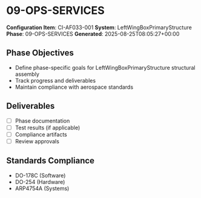 # 09-OPS-SERVICES

**Configuration Item**: CI-AF033-001
**System**: LeftWingBoxPrimaryStructure
**Phase**: 09-OPS-SERVICES
**Generated**: 2025-08-25T08:05:27+00:00

## Phase Objectives
- Define phase-specific goals for LeftWingBoxPrimaryStructure structural assembly
- Track progress and deliverables
- Maintain compliance with aerospace standards

## Deliverables
- [ ] Phase documentation
- [ ] Test results (if applicable)
- [ ] Compliance artifacts
- [ ] Review approvals

## Standards Compliance
- DO-178C (Software)
- DO-254 (Hardware)
- ARP4754A (Systems)

